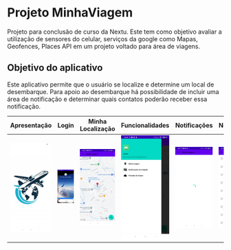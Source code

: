 # Projeto MinhaViagem
Projeto para conclusão de curso da Nextu. Este tem como objetivo avaliar a utilização de sensores do celular, serviços da google como Mapas, Geofences, Places API em um projeto voltado para área de viagens.

## Objetivo do aplicativo

Este aplicativo permite que o usuário se localize e determine um local de desembarque. Para apoio ao desembarque há possibilidade de incluir uma área de notificação e determinar quais contatos poderão receber essa notificação.


Apresentação|Login|Minha Localização| Funcionalidades|Notificações|Notificações|Area de notificações|
:----------:|:----------:|:----------:|:----------:|:----------:|:----------:|:----------:|
![Alt ou título da imagem](./img/apresentacao.jpg)|![Alt ou título da imagem](./img/login.jpg)| ![Alt ou título da imagem](./img/tela_principal.jpg)|![Alt ou título da imagem](./img/funcoes.jpg)|![Alt ou título da imagem](./img/load_contatos.jpg)|![Alt ou título da imagem](./img/contatos.jpg)|![Alt ou título da imagem](./img/area_notificacao.jpg)